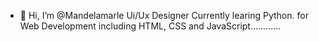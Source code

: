 - 👋 Hi, I’m @Mandelamarle Ui/Ux Designer 
Currently learing Python. for Web Development including HTML, CSS and JavaScript............

<!---
Mandelamarle/Mandelamarle is a ✨ special ✨ repository because its `README.md` (this file) appears on your GitHub profile.
You can click the Preview link to take a look at your changes..
---->
